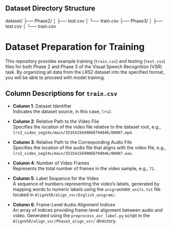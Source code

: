 ## Dataset Directory Structure
dataset/ ├── Phase2/ │ ├── test.csv │ └── train.csv ├── Phase3/ │ ├── test.csv │ └── train.csv

# Dataset Preparation for Training

This repository provides example training (`train.csv`) and testing (`test.csv`) files for both Phase 2 and Phase 3 of the Visual Speech Recognition (VSR) task. By organizing all data from the LRS2 dataset into the specified format, you will be able to proceed with model training.



## Column Descriptions for `train.csv`

- **Column 1**: Dataset Identifier  
  Indicates the dataset source, in this case, `lrs2`.

- **Column 2**: Relative Path to the Video File  
  Specifies the location of the video file relative to the dataset root, e.g., `lrs2_video_seg24s/main/5535415699068794046/00007.mp4`.

- **Column 3**: Relative Path to the Corresponding Audio File  
  Specifies the location of the audio file that aligns with the video file, e.g., `lrs2_video_seg24s/main/5535415699068794046/00007.wav`.

- **Column 4**: Number of Video Frames  
  Represents the total number of frames in the video sample, e.g., `71`.

- **Column 5**: Label Sequence for the Video  
  A sequence of numbers representing the video’s labels, generated by mapping words to numeric labels using the `unigram5000_units.txt` file located in `AlignVSR/align_vsr/English_unigram/`.

- **Column 6**: Frame-Level Audio Alignment Indices  
  An array of indices providing frame-level alignment between audio and video. Generated using the `preprocess_asr_label.py` script in the `AlignVSR/align_vsr/Phase3_align_vsr/` directory.
